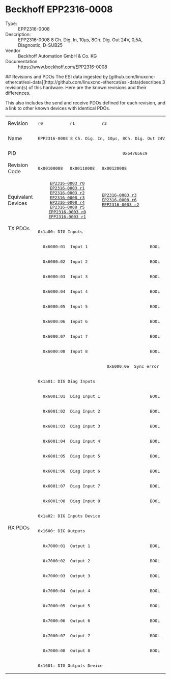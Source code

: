 #  Beckhoff EPP2316-0008

<dl>
  <dt>Type:</dt><dd>EPP2316-0008</dd>
  <dt>Description:</dt><dd>EPP2316-0008 8 Ch. Dig. In, 10µs, 8Ch. Dig. Out 24V, 0,5A, Diagnostic, D-SUB25</dd>
  <dt>Vendor</dt><dd>Beckhoff Automation GmbH & Co. KG</dd>
  <dt>Documentation</dt><dd><a href="https://www.beckhoff.com/EPP2316-0008">https://www.beckhoff.com/EPP2316-0008</a></dd>
</dl>
## Revisions and PDOs
The ESI data ingested by [github.com/linuxcnc-ethercat/esi-data](http://github.com/linuxcnc-ethercat/esi-data)describes 3 revision(s) of this hardware.  Here are the known revisions and their differences.

This also includes the send and receive PDOs defined for each revision, and a link to other known devices with identical PDOs.

<table>
<tr >
<td class="first">Revision</td>
<td ><pre>r0</pre></td>
<td ><pre>r1</pre></td>
<td ><pre>r2</pre></td>
</tr>
<tr >
<td class="first">Name</td>
<td  colspan=3 align="center"><pre>EPP2316-0008 8 Ch. Dig. In, 10µs, 8Ch. Dig. Out 24V, 0,5A, Diagnostic, D-SUB25</pre></td>
</tr>
<tr >
<td class="first">PID</td>
<td  colspan=3 align="center"><pre>0x647656c9</pre></td>
</tr>
<tr >
<td class="first">Revision Code</td>
<td ><pre>0x00100008</pre></td>
<td ><pre>0x00110008</pre></td>
<td ><pre>0x00120008</pre></td>
</tr>
<tr >
<td class="first">Equivalant Devices</td>
<td  colspan=2 align="center"><pre><a href="EP2316-0003">EP2316-0003 r0</a><br/><a href="EP2316-0003">EP2316-0003 r1</a><br/><a href="EP2316-0003">EP2316-0003 r2</a><br/><a href="EP2316-0008">EP2316-0008 r3</a><br/><a href="EP2316-0008">EP2316-0008 r4</a><br/><a href="EP2316-0008">EP2316-0008 r5</a><br/><a href="EPP2316-0003">EPP2316-0003 r0</a><br/><a href="EPP2316-0003">EPP2316-0003 r1</a></pre></td>
<td ><pre><a href="EP2316-0003">EP2316-0003 r3</a><br/><a href="EP2316-0008">EP2316-0008 r6</a><br/><a href="EPP2316-0003">EPP2316-0003 r2</a></pre></td>
</tr>
<tr class="txpdo pdosection">
<td class="first" rowspan=20 valign=top>TX PDOs</td>
<td colspan=3 align="left"><pre>0x1a00: DIG Inputs</pre></td>
<td></td>
</tr>
<tr class="txpdo">
<td  colspan=3 align="left"><pre>  0x6000:01  Input 1                         BOOL</pre></td>
</tr>
<tr class="txpdo">
<td  colspan=3 align="left"><pre>  0x6000:02  Input 2                         BOOL</pre></td>
</tr>
<tr class="txpdo">
<td  colspan=3 align="left"><pre>  0x6000:03  Input 3                         BOOL</pre></td>
</tr>
<tr class="txpdo">
<td  colspan=3 align="left"><pre>  0x6000:04  Input 4                         BOOL</pre></td>
</tr>
<tr class="txpdo">
<td  colspan=3 align="left"><pre>  0x6000:05  Input 5                         BOOL</pre></td>
</tr>
<tr class="txpdo">
<td  colspan=3 align="left"><pre>  0x6000:06  Input 6                         BOOL</pre></td>
</tr>
<tr class="txpdo">
<td  colspan=3 align="left"><pre>  0x6000:07  Input 7                         BOOL</pre></td>
</tr>
<tr class="txpdo">
<td  colspan=3 align="left"><pre>  0x6000:08  Input 8                         BOOL</pre></td>
</tr>
<tr class="txpdo">
<td  colspan=2 align="left"></td>
<td ><pre>  0x6000:0e  Sync error                      BOOL</pre></td>
</tr>
<tr class="txpdo pdosection">
<td  colspan=3 align="left"><pre>0x1a01: DIG Diag Inputs</pre></td>
</tr>
<tr class="txpdo">
<td  colspan=3 align="left"><pre>  0x6001:01  Diag Input 1                    BOOL</pre></td>
</tr>
<tr class="txpdo">
<td  colspan=3 align="left"><pre>  0x6001:02  Diag Input 2                    BOOL</pre></td>
</tr>
<tr class="txpdo">
<td  colspan=3 align="left"><pre>  0x6001:03  Diag Input 3                    BOOL</pre></td>
</tr>
<tr class="txpdo">
<td  colspan=3 align="left"><pre>  0x6001:04  Diag Input 4                    BOOL</pre></td>
</tr>
<tr class="txpdo">
<td  colspan=3 align="left"><pre>  0x6001:05  Diag Input 5                    BOOL</pre></td>
</tr>
<tr class="txpdo">
<td  colspan=3 align="left"><pre>  0x6001:06  Diag Input 6                    BOOL</pre></td>
</tr>
<tr class="txpdo">
<td  colspan=3 align="left"><pre>  0x6001:07  Diag Input 7                    BOOL</pre></td>
</tr>
<tr class="txpdo">
<td  colspan=3 align="left"><pre>  0x6001:08  Diag Input 8                    BOOL</pre></td>
</tr>
<tr class="txpdo pdosection">
<td  colspan=3 align="left"><pre>0x1a02: DIG Inputs Device</pre></td>
</tr>
<tr class="rxpdo pdosection">
<td class="first" rowspan=10 valign=top>RX PDOs</td>
<td colspan=3 align="left"><pre>0x1600: DIG Outputs</pre></td>
<td></td>
</tr>
<tr class="rxpdo">
<td  colspan=3 align="left"><pre>  0x7000:01  Output 1                        BOOL</pre></td>
</tr>
<tr class="rxpdo">
<td  colspan=3 align="left"><pre>  0x7000:02  Output 2                        BOOL</pre></td>
</tr>
<tr class="rxpdo">
<td  colspan=3 align="left"><pre>  0x7000:03  Output 3                        BOOL</pre></td>
</tr>
<tr class="rxpdo">
<td  colspan=3 align="left"><pre>  0x7000:04  Output 4                        BOOL</pre></td>
</tr>
<tr class="rxpdo">
<td  colspan=3 align="left"><pre>  0x7000:05  Output 5                        BOOL</pre></td>
</tr>
<tr class="rxpdo">
<td  colspan=3 align="left"><pre>  0x7000:06  Output 6                        BOOL</pre></td>
</tr>
<tr class="rxpdo">
<td  colspan=3 align="left"><pre>  0x7000:07  Output 7                        BOOL</pre></td>
</tr>
<tr class="rxpdo">
<td  colspan=3 align="left"><pre>  0x7000:08  Output 8                        BOOL</pre></td>
</tr>
<tr class="rxpdo pdosection">
<td  colspan=3 align="left"><pre>0x1601: DIG Outputs Device</pre></td>
</tr>
</table>
